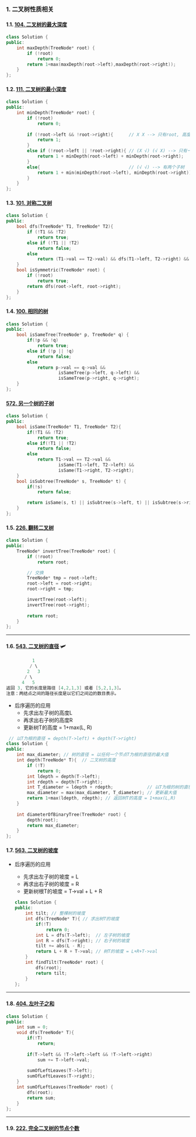 ### 1. 二叉树性质相关

#### 1.1. [104. 二叉树的最大深度](https://leetcode-cn.com/problems/maximum-depth-of-binary-tree/)

```c++
class Solution {
public:
    int maxDepth(TreeNode* root) {
        if (!root)
            return 0;
        return 1+max(maxDepth(root->left),maxDepth(root->right));
    }
};
```

#### 1.2. [111. 二叉树的最小深度](https://leetcode-cn.com/problems/minimum-depth-of-binary-tree/)

```c++
class Solution {
public:
    int minDepth(TreeNode* root) {
        if (!root)
            return 0;
        
        if (!root->left && !root->right){      // X X --> 只有root, 高度是1
            return 1;
        }
        else if (!root->left || !root->right){ // (X √) (√ X) --> 只有一个子树
            return 1 + minDepth(root->left) + minDepth(root->right);
        }
        else{                                  // (√ √) --> 有两个子树
            return 1 + min(minDepth(root->left), minDepth(root->right));
        }
    }
};
```

#### 1.3. [101. 对称二叉树](https://leetcode-cn.com/problems/symmetric-tree/)

```c++
class Solution {
public:
    bool dfs(TreeNode* T1, TreeNode* T2){
        if (!T1 && !T2)
            return true;
        else if (!T1 || !T2)
            return false;
        else
            return (T1->val == T2->val) && dfs(T1->left, T2->right) && dfs(T1->right, T2->left);
    }
    bool isSymmetric(TreeNode* root) {
        if (!root)
            return true;
        return dfs(root->left, root->right);
    }
};
```

#### 1.4. [100. 相同的树](https://leetcode-cn.com/problems/same-tree/)

```c++
class Solution {
public:
    bool isSameTree(TreeNode* p, TreeNode* q) {
        if(!p && !q)
            return true;
        else if (!p || !q)
            return false;
        else 
            return p->val == q->val && 
            		isSameTree(p->left, q->left) && 
            		isSameTree(p->right, q->right);
    }
};
```

#### [572. 另一个树的子树](https://leetcode-cn.com/problems/subtree-of-another-tree/)

```c++
class Solution {
public:
    bool isSame(TreeNode* T1, TreeNode* T2){
        if(!T1 && !T2)
            return true;
        else if(!T1 || !T2)
            return false;
        else
            return T1->val == T2->val && 
                    isSame(T1->left, T2->left) &&
                    isSame(T1->right, T2->right);
    }
    bool isSubtree(TreeNode* s, TreeNode* t) {
        if(!s)
            return false;

        return isSame(s, t) || isSubtree(s->left, t) || isSubtree(s->right, t);
    }
};
```



#### 1.5. [226. 翻转二叉树](https://leetcode-cn.com/problems/invert-binary-tree/)  

```c++
class Solution {
public:
    TreeNode* invertTree(TreeNode* root) {
        if (!root)
            return root;

        // 交换
        TreeNode* tmp = root->left;
        root->left = root->right;
        root->right = tmp;

        invertTree(root->left);
        invertTree(root->right);
        
        return root;
    }
};
```

---



#### 1.6. [543. 二叉树的直径](https://leetcode-cn.com/problems/diameter-of-binary-tree/) :small_airplane:

```c++
          1
         / \
        2   3
       / \     
      4   5    
返回 3, 它的长度是路径 [4,2,1,3] 或者 [5,2,1,3]。
注意：两结点之间的路径长度是以它们之间边的数目表示。
```

- 后序遍历的应用
  - 先求出左子树的高度L
  - 再求出右子树的高度R
  - 更新树T的高度 = 1+max(L, R)

```c++
 // 以T为根的直径 = depth(T->left) + depth(T->right)
class Solution {
public:
    int max_diameter; // 树的直径 = 以任何一个节点T为根的直径的最大值
    int depth(TreeNode* T){  // 二叉树的高度
        if (!T)
            return 0;
        int ldepth = depth(T->left);
        int rdepth = depth(T->right);
        int T_diameter = ldepth + rdepth;             // 以T为根的树的直径 = ldepth + rdepth
        max_diameter = max(max_diameter, T_diameter); // 更新最大值
        return 1+max(ldepth, rdepth); // 返回树T的高度 = 1+max(L,R)
    }
    
    int diameterOfBinaryTree(TreeNode* root) {
        depth(root);
        return max_diameter;        
    }
};
```



#### 1.7. [563. 二叉树的坡度](https://leetcode-cn.com/problems/binary-tree-tilt/)

- 后序遍历的应用

  - 先求出左子树的坡度 = L
  - 再求出右子树的坡度 = R
  - 更新树根T的坡度 = T->val + L + R

  ```c++
  class Solution {
  public:
      int tilt; // 整棵树的坡度
      int dfs(TreeNode* T){ // 求出树T的坡度
          if(!T)
              return 0;
          int L = dfs(T->left);  // 左子树的坡度
          int R = dfs(T->right); // 右子树的坡度
          tilt += abs(L - R);
          return L + R + T->val; // 树T的坡度 = L+R+T->val
      }
      int findTilt(TreeNode* root) {
          dfs(root);
          return tilt;
      }
  };
  ```

  

---

#### 1.8. [404. 左叶子之和](https://leetcode-cn.com/problems/sum-of-left-leaves/)

```c++
class Solution {
public:
    int sum = 0;
    void dfs(TreeNode* T){
        if(!T)
            return;
        
        if(T->left && !T->left->left && !T->left->right)
            sum += T->left->val;
            
        sumOfLeftLeaves(T->left);
        sumOfLeftLeaves(T->right);
    }
    int sumOfLeftLeaves(TreeNode* root) {
        dfs(root);
        return sum;
    }
};
```



----

#### 1.9. [222. 完全二叉树的节点个数](https://leetcode-cn.com/problems/count-complete-tree-nodes/)

```

```

